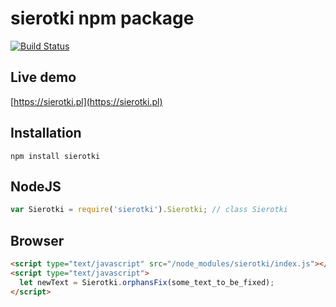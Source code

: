 # sierotki npm package

[![Build Status](https://travis-ci.org/M1nified/npm-sierotki.svg?branch=master)](https://travis-ci.org/M1nified/npm-sierotki)

## Live demo

[https://sierotki.pl](https://sierotki.pl)

## Installation

```shell
npm install sierotki
```

## NodeJS

```javascript
var Sierotki = require('sierotki').Sierotki; // class Sierotki
```

## Browser

```html
<script type="text/javascript" src="/node_modules/sierotki/index.js"></script>
<script type="text/javascript">
  let newText = Sierotki.orphansFix(some_text_to_be_fixed);
</script>
```
